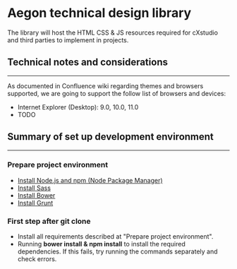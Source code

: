 # Aegon technical design library

The library will host the HTML CSS & JS resources required for cXstudio and 
third parties to implement in projects.


## Technical notes and considerations
***

As documented in Confluence wiki regarding themes and browsers supported, we are
going to support the follow list of browsers and devices:

* Internet Explorer (Desktop): 9.0, 10.0, 11.0
* TODO 


## Summary of set up development environment
***

### Prepare project environment

* [Install Node.js and npm (Node Package Manager)](http://nodejs.org/download/)
* [Install Sass](http://sass-lang.com/install)
* [Install Bower](http://bower.io/)
* [Install Grunt](http://gruntjs.com/getting-started)

### First step after git clone

* Install all requirements described at "Prepare project environment".
* Running **bower install & npm install** to install the required dependencies. 
  If this fails, try running the commands separately and check errors.
